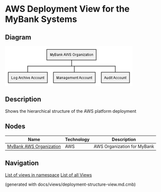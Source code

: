 # AWS Deployment View for the MyBank Systems

## Diagram
![AWS Deployment View for the MyBank Systems](../../../mybank/it-management/aws/aws-deployment-structure-view.png)

## Description
Shows the hierarchical structure of the AWS platform deployment

## Nodes
| Name | Technology | Description |
|---|---|---|
| [MyBank AWS Organization](../../../mybank/it-management/aws/mybank-aws-organization.md) | AWS | AWS Organization for MyBank |


## Navigation
[List of views in namespace](./views-in-namespace.md)
[List of all Views](../../../views.md)

(generated with docs/views/deployment-structure-view.md.cmb)
